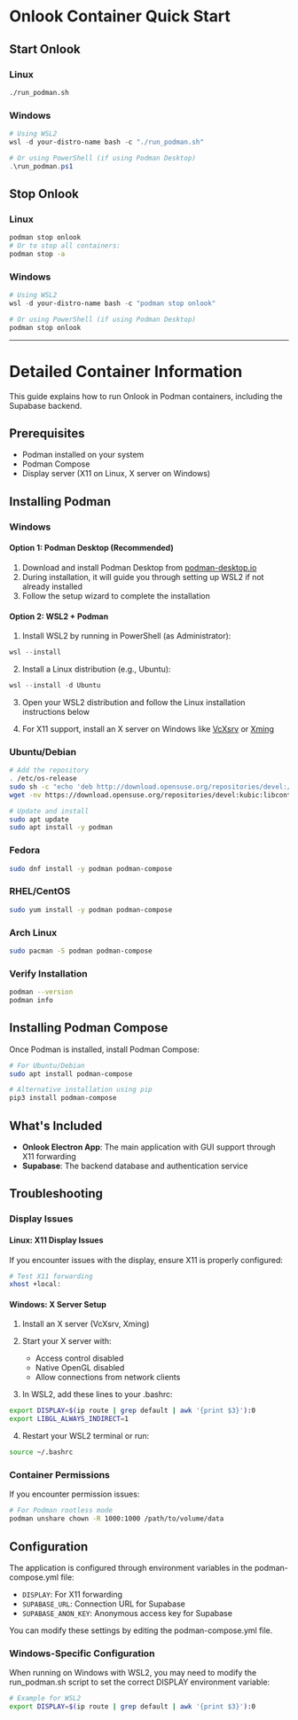 # Onlook Container Quick Start

## Start Onlook

### Linux
```bash
./run_podman.sh
```

### Windows
```powershell
# Using WSL2
wsl -d your-distro-name bash -c "./run_podman.sh"

# Or using PowerShell (if using Podman Desktop)
.\run_podman.ps1
```

## Stop Onlook

### Linux
```bash
podman stop onlook
# Or to stop all containers:
podman stop -a
```

### Windows
```powershell
# Using WSL2
wsl -d your-distro-name bash -c "podman stop onlook"

# Or using PowerShell (if using Podman Desktop)
podman stop onlook
```

---

# Detailed Container Information

This guide explains how to run Onlook in Podman containers, including the Supabase backend.

## Prerequisites

- Podman installed on your system
- Podman Compose
- Display server (X11 on Linux, X server on Windows)

## Installing Podman

### Windows

#### Option 1: Podman Desktop (Recommended)

1. Download and install Podman Desktop from [podman-desktop.io](https://podman-desktop.io/downloads)
2. During installation, it will guide you through setting up WSL2 if not already installed
3. Follow the setup wizard to complete the installation

#### Option 2: WSL2 + Podman

1. Install WSL2 by running in PowerShell (as Administrator):
```powershell
wsl --install
```

2. Install a Linux distribution (e.g., Ubuntu):
```powershell
wsl --install -d Ubuntu
```

3. Open your WSL2 distribution and follow the Linux installation instructions below

4. For X11 support, install an X server on Windows like [VcXsrv](https://sourceforge.net/projects/vcxsrv/) or [Xming](https://sourceforge.net/projects/xming/)

### Ubuntu/Debian

```bash
# Add the repository
. /etc/os-release
sudo sh -c "echo 'deb http://download.opensuse.org/repositories/devel:/kubic:/libcontainers:/stable/xUbuntu_${VERSION_ID}/ /' > /etc/apt/sources.list.d/devel:kubic:libcontainers:stable.list"
wget -nv https://download.opensuse.org/repositories/devel:kubic:libcontainers:stable/xUbuntu_${VERSION_ID}/Release.key -O- | sudo apt-key add -

# Update and install
sudo apt update
sudo apt install -y podman
```

### Fedora

```bash
sudo dnf install -y podman podman-compose
```

### RHEL/CentOS

```bash
sudo yum install -y podman podman-compose
```

### Arch Linux

```bash
sudo pacman -S podman podman-compose
```

### Verify Installation

```bash
podman --version
podman info
```

## Installing Podman Compose

Once Podman is installed, install Podman Compose:

```bash
# For Ubuntu/Debian
sudo apt install podman-compose

# Alternative installation using pip
pip3 install podman-compose
```

## What's Included

- **Onlook Electron App**: The main application with GUI support through X11 forwarding
- **Supabase**: The backend database and authentication service

## Troubleshooting

### Display Issues

#### Linux: X11 Display Issues

If you encounter issues with the display, ensure X11 is properly configured:

```bash
# Test X11 forwarding
xhost +local:
```

#### Windows: X Server Setup

1. Install an X server (VcXsrv, Xming)
2. Start your X server with:
   - Access control disabled
   - Native OpenGL disabled
   - Allow connections from network clients

3. In WSL2, add these lines to your .bashrc:
```bash
export DISPLAY=$(ip route | grep default | awk '{print $3}'):0
export LIBGL_ALWAYS_INDIRECT=1
```

4. Restart your WSL2 terminal or run:
```bash
source ~/.bashrc
```

### Container Permissions

If you encounter permission issues:

```bash
# For Podman rootless mode
podman unshare chown -R 1000:1000 /path/to/volume/data
```

## Configuration

The application is configured through environment variables in the podman-compose.yml file:

- `DISPLAY`: For X11 forwarding
- `SUPABASE_URL`: Connection URL for Supabase
- `SUPABASE_ANON_KEY`: Anonymous access key for Supabase

You can modify these settings by editing the podman-compose.yml file.

### Windows-Specific Configuration

When running on Windows with WSL2, you may need to modify the run_podman.sh script to set the correct DISPLAY environment variable:

```bash
# Example for WSL2
export DISPLAY=$(ip route | grep default | awk '{print $3}'):0
``` 